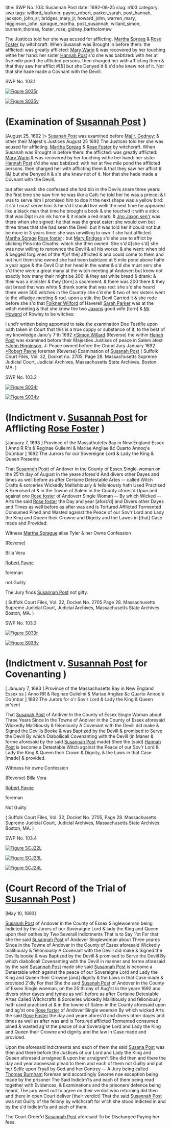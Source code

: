 title: SWP No. 103: Susannah Post
date: 1692-08-25
slug: n103
category: swp
tags: wilford_faulkner, payne_robert, parker_sarah, post_hannah, jackson_john_sr, bridges_mary_jr, howard_john, warren_mary, higginson_john, sprague_martha, post_susannah, willard_simon, burnam_thomas, foster_rose, gidney_bartholomew




The Justices told her she was acused for afflicting. [Martha Spreag](/tag/sprague_martha.html) & [Rose Foster](/tag/foster_rose.html) by witchcraft. When Susanah was Brought in before
						them: the afflicted: was greatly afflicted:
						[Mary Warin](/tag/warren_mary.html) & was recovered by her touching withe her hand:
						her sister [Hannah Post](/tag/post_hannah.html) s'd she was
						babtized: with her at five mile pond the afflicted persons. then charged her
						with afflicting them & that they saw her afflict #[&] but she Denyed
						it & s'd she knew not of it. Nor that she hade made a Covnant with the
							Devill. 

<div markdown class="doc" id="n103.1">

<div class="doc_id">SWP No. 103.1</div>


<span markdown class="figure">[![Figure S035r](archives/Suffolk/small/S035A.jpg)](archives/Suffolk/large/S035A.jpg)</span>

<span markdown class="figure">[![Figure S035v](archives/Suffolk/small/S035B.jpg)](archives/Suffolk/large/S035B.jpg)</span>

# (Examination of [Susannah Post](/tag/post_susannah.html) )
[August 25, 1692 ]> [Susanah Post](/tag/post_susannah.html) was examined before [Maj'r. Gedney:](/tag/gidney_bartholomew.html) & other their Majest's Justices August 25 1692 
The Justices told her she was acused for afflicting. [Martha Spreag](/tag/sprague_martha.html) & [Rose Foster](/tag/foster_rose.html) by witchcraft. When Susanah was Brought in before them: the afflicted: was greatly afflicted: [Mary Warin](/tag/warren_mary.html) & was recovered by her touching withe her hand: her sister [Hannah Post](/tag/post_hannah.html) s'd she was babtized: with her at five mile pond the afflicted persons. then charged her with afflicting them & that they saw her afflict #[&] but she Denyed it & s'd she knew not of it. Nor that she hade made a Covnant with the Devill.

but after ward: she confessed she had bin in the Devils snare three years: the first time she saw him he was like a Catt: he told her he was a prince: & I was to serve him I promised him to doe it the next shape was a yellow bird: it s'd I must serve him: & he s'd I should live well: the next time he appeared like a black man that time he brought a book & she touched it with a stick that was Dipt in an ink horne & it made a red mark: & [Jno Jaxon sen'r](/tag/jackson_john_sr.html) was there when she signed: he that was the great eater: she would own but three times that she had seen the Devil: but it was told her it could not but be more in 3 years time: she was unwilling to own if she had afflicted. [Martha Sprage](/tag/sprague_martha.html) [Rose foster](/tag/foster_rose.html) : but [Mary Bridges](/tag/bridges_mary_jr.html) s'd she use to afflict by sticking Pins into Cloaths: which she then owned: She s'd #[she s'd] she was now willing to renownce the Devil & all his works: & she went: when bid & begged forgivnes of the #[of the] afflicted & and could come to them and not hurt them she owned she had been babtized at 5 mile pond above halfe a year agoe & the Devil Dipt her head in the water & s'd she must serv she s'd there were a great many at the witch meeting at Andover: but knew not exactly how many their might be 200: & they eat white bread & drank: & their was a minister & they [torn] a sacrement: & there was 200 there &  they eat bread that was white & drank some that was red: she s'd she heard there were 500 witches in the Country she s'd she & two of her sisters went to the villadge meeting & rod. upon a stik: the Devil Carried it & she rode before she s'd that [Folkner Wilford](/tag/wilford_faulkner.html) of Haverell [Sarah Parker](/tag/parker_sarah.html) was at the witch meeting & that she knew the two [Jaxons](/tag/jackson_john_sr.html) good wife [torn] & [Mr Howard](/tag/howard_john.html) of Rowley to be witches:

I und'r written being apponted to take the examination Doe Testifie upon oath taken in Court that this is a true coppy or substance of it, to the best of my knowledge 
Janu'y 7'th 1692  [*Simon Willard](/tag/willard_simon.html) (Reverse)  the within [Hanah Post](/tag/post_hannah.html) was examined before their Majesties Justises of peace in Salem atest [*John Higginson.](/tag/higginson_john.html) J: Peace owned before the Grand Jury  January 1692  [*Robert Payne](/tag/payne_robert.html) foreman (Reverse) Examination of [Susanah Post](/tag/post_susannah.html) ( Suffolk Court Files, Vol. 32, Docket no. 2705, Page 28. Massachusetts Supreme Judicial Court, Judicial Archives, Massachusetts State Archives. Boston, MA. )

</div>



<div markdown class="doc" id="n103.2">

<div class="doc_id">SWP No. 103.2</div>


<span markdown class="figure">[![Figure S034r](archives/Suffolk/small/S034A.jpg)](archives/Suffolk/large/S034A.jpg)</span>

<span markdown class="figure">[![Figure S034v](archives/Suffolk/small/S034B.jpg)](archives/Suffolk/large/S034B.jpg)</span>

# (Indictment v. [Susannah Post](/tag/post_susannah.html) for Afflicting [Rose Foster](/tag/foster_rose.html) )
[January 7, 1693 ] Province of the Massathutetts Bay in New England Essex ] Anno R R's & Reginae Gulielmi & Mariae Angliae &c Quarto Annoq'e Do[mbar ] 1692
The Jurrors for our Sovereigne Lord & Lady the King & Queen Presents 

That [Susanneh Postt](/tag/post_susannah.html) of Andover in the County of Essex Single-woman on the 25'th day of August in the yeare afores'd And divers other Dayes and times as well before as after Certaine Detestable Artes -- called Witch Crafts & sorceries Wickedly Mallishiously & felloniously hath Used Practised & Exercised at & in the Towne of Salem in the County afores'd Upon and against one [Rose foster](/tag/foster_rose.html) of Andoverr Single Woman -- By which Wicked -- Arts the said [Rose foster](/tag/foster_rose.html) the Day and year [afors'd] and Divers other Dayes and Times  as well before as after was and is Tortured Afflicted Tormented Consumed Pined and Wasted against the Peace of our Sov'r Lord and Lady the King and Queen their Crowne and Dignity and the Lawes in [that] Case made and Provided:

Witness [Martha Sprague](/tag/sprague_martha.html) alias Tyler & her Owne Confession

(Reverse) 

Billa Vera 

[Robert Payne](/tag/payne_robert.html)

foreman 

not Guilty 

The Jury finds [Susannah Post](/tag/post_susannah.html) not gilty.

( Suffolk Court Files, Vol. 32, Docket No. 2705 Page 28. Massachusetts Supreme Judicial Court, Judicial Archives, Massachusetts State Archives. Boston, MA. )


</div>



<div markdown class="doc" id="n103.3">

<div class="doc_id">SWP No. 103.3</div>


<span markdown class="figure">[![Figure S033r](archives/Suffolk/small/S033A.jpg)](archives/Suffolk/large/S033A.jpg)</span>

<span markdown class="figure">[![Figure S033v](archives/Suffolk/small/S033B.jpg)](archives/Suffolk/large/S033B.jpg)</span>

# (Indictment v. [Susannah Post](/tag/post_susannah.html) for Covenanting )
[ January 7, 1693 ] Province of the Massachusetts Bay in New England Essex ss ] Anno RR & Reginae Gulielmi & Mariae Angliae &c Quarto Annoq'e Do[mbar ] 1692
The Jurors for o'r Sov'r Lord & Lady the King & Queen pr'sent 

That [Susanah Post](/tag/post_susannah.html) of Andiver In the County of Essex Single Woman about Three Years Since In the Towne of Andiver in the County of Essex aforesaid Wickedly Mallitiously & feloniously A Covenant with the Devill did make & Signed the Devills Booke & was Baptized by the Devill & promised to Serve the Devill By which Diabollicall Covenanting with the Devill (in Maner & forme aforesaid by the said [Susannah Post](/tag/post_susannah.html) made) Shee the [said] [Hannah Post](/tag/post_hannah.html) is become a Detestable Witch against the Peace of our Sov'r Lord & Lady the King & Queen their Crown & Dignity, & the Laws in that Case [made] & provided.

Wittness hir owne Confession 

(Reverse) Billa Vera 

[Robert Payne](/tag/payne_robert.html)

foreman 

Not Guilty 

( Suffolk Court Files, Vol. 32, Docket No. 2705, Page 28. Massachusetts Supreme Judicial Court, Judicial Archives, Massachusetts State Archives. Boston, MA. )


</div>



<div markdown class="doc" id="n103.4">

<div class="doc_id">SWP No. 103.4</div>


<span markdown class="figure">[![Figure SCJ22L](archives/Suffolk/small/SCJ22L.jpg)](archives/Suffolk/large/SCJ22L.jpg)</span>

<span markdown class="figure">[![Figure SCJ23L](archives/Suffolk/small/SCJ23L.jpg)](archives/Suffolk/large/SCJ23L.jpg)</span>

<span markdown class="figure">[![Figure SCJ24L](archives/Suffolk/small/SCJ24L.jpg)](archives/Suffolk/large/SCJ24L.jpg)</span>

# (Court Record of the Trial of [Susannah Post](/tag/post_susannah.html) )

[May 10, 1693]

[Susanah Post](/tag/post_susannah.html) of Andover in the County of Essex Singlewoeman being Indicted by the Jurors of our Soveraigne Lord & lady the King and Queen upon their oathes by Two Severall Indictments That is to Say 1'st For that she the said [Susannah Post](/tag/post_susannah.html) of Andover Singlewoman about Three yeares Since in the Towne of Andover in the County of Essex aforesaid Wickedly malitiously & felloniously A Covenant with the Devill did make & Signed the Devills booke & was Baptized by the Devill & promised to Serve the Devill By which diabolicall Covenanting with the Devill in manner and forme aforesaid by the said [Susannah Post](/tag/post_susannah.html) made she said [Susannah Post](/tag/post_susannah.html) is become a Detestable witch against the peace of our Soveraigne Lord and Lady the King and Queen their Crowne [and] dignity & the Laws in that Case made & provided 2'dly For that She the said [Susanah Post](/tag/post_susannah.html) of Andover in the County of Essex Single woeman, on the 25'th day of Aug'st in the yeare 1692 and divers other dayes and tymes as well before as after Certaine Detestable Artes Called Witchcrafts & Sorceries wickedly Mallitiously and felloniously hath used practised at & in the towne of Salem in the County aforesaid upon and ag'st one [Rose foster](/tag/foster_rose.html) of Andover Single woeman By which wicked Arts the said [Rose Foster](/tag/foster_rose.html) the day and yeare afores'd and divers other dayes and times as well as after was and is Tortured afflicted Tormented consumed pined & wasted ag'st the peace of our Soveraigne Lord and Lady the King and Queen their Crowne and dignity and the law in Case made and provided.

Upon the aforesaid indictments and each of them the said [Susana Post](/tag/post_susannah.html) was then and there before the Justices of our Lord and Lady the King and Queen aforesaid arraigned & upon her arraignm't She  did then and there the day and year abovesaid plead to them and each of them not Guilty and put her Selfe upon Tryall by God and her Contrey -- A Jury being called [Thomas Burnham](/tag/burnam_thomas.html) foreman and accordingly Sworne noe exception being made by the prisoner The Said Indictm'ts and each of them being read together with Evidences, & Examinations and the prisoners defence being heard, The jury went out to agree on their verdict who returning did then and there in open Court deliver [their verdict] That the said [Susannah Post](/tag/post_susannah.html) was not Guilty of the fellony by witchcraft for w'ch she stood indicted in and by the s'd Indictm'ts and each of them.

The Court Order'd [Susannah Post](/tag/post_susannah.html) aforesaid To be Discharged Paying her fees.


</div>


